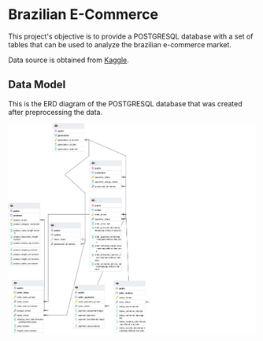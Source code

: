 # Brazilian E-Commerce

This project's objective is to provide a POSTGRESQL database with a set of tables that can be used to analyze the brazilian e-commerce market. 

Data source is obtained from [Kaggle](https://www.kaggle.com/olistbr/brazilian-ecommerce).

## Data Model

This is the ERD diagram of the POSTGRESQL database that was created after preprocessing the data.

![Data Model](assets/DataBase-ERD-Diagram.png)

